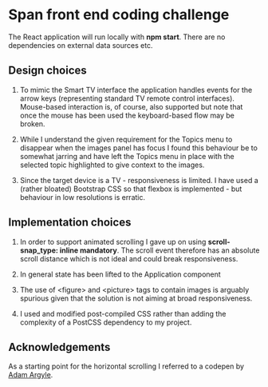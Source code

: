 # Span front end coding challenge

The React application will run locally with <b>npm start</b>. There are no dependencies on external data sources etc.


## Design choices

1. To mimic the Smart TV interface the application handles events for the arrow keys (representing standard TV remote control interfaces). Mouse-based interaction is, of course, also supported but note that once the mouse has been used the keyboard-based flow may be broken.

2. While I understand the given requirement for the Topics menu to disappear when the images panel has focus I found this behaviour be to somewhat jarring and have left the Topics menu in place with the selected topic highlighted to give context to the images.

3. Since the target device is a TV - responsiveness is limited. I have used a (rather bloated) Bootstrap CSS so that flexbox is implemented - but behaviour in low resolutions is erratic.


## Implementation choices

1. In order to support animated scrolling I gave up on using <b>scroll-snap_type: inline mandatory</b>. The scroll event therefore has an absolute scroll distance which is not ideal and could break responsiveness.

2. In general state has been lifted to the Application component

3. The use of \<figure> and \<picture> tags to contain images is arguably spurious given that the solution is not aiming at broad responsiveness.

4.  I used and modified post-compiled CSS rather than adding the complexity of a PostCSS dependency to my project.


## Acknowledgements

As a starting point for the horizontal scrolling I referred to a codepen by <a href='https://codepen.io/argyleink'>Adam Argyle</a>.

